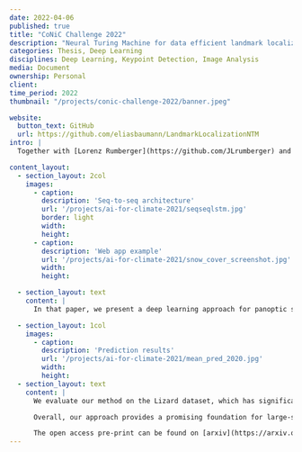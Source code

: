 ```yaml
---
date: 2022-04-06
published: true
title: "CoNiC Challenge 2022"
description: "Neural Turing Machine for data efficient landmark localization"
categories: Thesis, Deep Learning
disciplines: Deep Learning, Keypoint Detection, Image Analysis
media: Document
ownership: Personal
client:
time_period: 2022
thumbnail: "/projects/conic-challenge-2022/banner.jpeg"

website:
  button_text: GitHub
  url: https://github.com/eliasbaumann/LandmarkLocalizationNTM
intro: |
  Together with [Lorenz Rumberger](https://github.com/JLrumberger) and [Peter Hirsch](https://github.com/abred), in 2022 we took part in the CoNiC: Colon Nuclei Identification and Counting Challenge where we placed second. Our work led to a method short paper published at ISBI 2022.

content_layout:
  - section_layout: 2col
    images:
      - caption:
        description: 'Seq-to-seq architecture'
        url: '/projects/ai-for-climate-2021/seqseqlstm.jpg'
        border: light
        width:
        height:
      - caption:
        description: 'Web app example'
        url: '/projects/ai-for-climate-2021/snow_cover_screenshot.jpg'
        width:
        height:

  - section_layout: text
    content: |
      In that paper, we present a deep learning approach for panoptic segmentation of nuclei in H&E-stained histopathology images, developed for the CoNIC Challenge. The challenge involves highly imbalanced data, with some cell types being extremely rare. To address this, we propose a weighted loss function and integrate it with a state-of-the-art nuclei instance segmentation model in a Hovernet-like architecture. Key innovations include importance sampling to prioritize rare classes and a weighted focal loss to handle pixel-level class imbalance. We also use a three-label model for instance segmentation, predicting nucleus interiors, boundaries, and background, along with an auxiliary task of regressing nucleus center-point vectors.

  - section_layout: 1col
    images:
      - caption:
        description: 'Prediction results'
        url: '/projects/ai-for-climate-2021/mean_pred_2020.jpg'
        width:
        height:
  - section_layout: text
    content: |
      We evaluate our method on the Lizard dataset, which has significant class imbalance. Our experiments show that importance sampling and loss weighting improve performance, especially for rare cell types. The model achieves strong results on both nuclear segmentation and classification tasks, with the EfficientNet-L2 backbone outperforming smaller architectures.

      Overall, our approach provides a promising foundation for large-scale investigations into cellular composition and tumor microenvironments.

      The open access pre-print can be found on [arxiv](https://arxiv.org/pdf/2203.11692).
---
```







